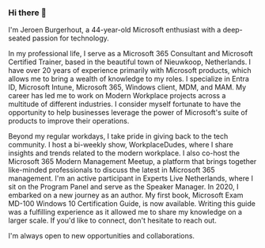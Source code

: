 ### Hi there 👋

I'm Jeroen Burgerhout, a 44-year-old Microsoft enthusiast with a deep-seated passion for technology. 

In my professional life, I serve as a Microsoft 365 Consultant and Microsoft Certified Trainer, based in the beautiful town of Nieuwkoop, Netherlands. I have over 20 years of experience primarily with Microsoft products, which allows me to bring a wealth of knowledge to my roles. I specialize in Entra ID, Microsoft Intune, Microsoft 365, Windows client, MDM, and MAM. My career has led me to work on Modern Workplace projects across a multitude of different industries. I consider myself fortunate to have the opportunity to help businesses leverage the power of Microsoft's suite of products to improve their operations. 

Beyond my regular workdays, I take pride in giving back to the tech community. I host a bi-weekly show, WorkplaceDudes, where I share insights and trends related to the modern workplace. I also co-host the Microsoft 365 Modern Management Meetup, a platform that brings together like-minded professionals to discuss the latest in Microsoft 365 management. I'm an active participant in Experts Live Netherlands, where I sit on the Program Panel and serve as the Speaker Manager. 
In 2020, I embarked on a new journey as an author. My first book, Microsoft Exam MD-100 Windows 10 Certification Guide, is now available. Writing this guide was a fulfilling experience as it allowed me to share my knowledge on a larger scale. If you'd like to connect, don't hesitate to reach out. 

I'm always open to new opportunities and collaborations.

<!--
**BurgerhoutJ/burgerhoutj** is a ✨ _special_ ✨ repository because its `README.md` (this file) appears on your GitHub profile.

Here are some ideas to get you started:

- 🔭 I’m currently working on ...
- 🌱 I’m currently learning ...
- 👯 I’m looking to collaborate on ...
- 🤔 I’m looking for help with ...
- 💬 Ask me about ...
- 📫 How to reach me: ...
- 😄 Pronouns: ...
- ⚡ Fun fact: ...
-->
